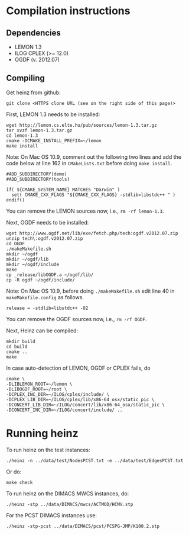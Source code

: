 Compilation instructions
========================

Dependencies
------------

* LEMON 1.3
* ILOG CPLEX (>= 12.0)
* OGDF (v. 2012.07)

Compiling
---------

Get heinz from github:

    git clone <HTTPS clone URL (see on the right side of this page)>


First, LEMON 1.3 needs to be installed:

    wget http://lemon.cs.elte.hu/pub/sources/lemon-1.3.tar.gz
    tar xvzf lemon-1.3.tar.gz
    cd lemon-1.3
    cmake -DCMAKE_INSTALL_PREFIX=~/lemon
    make install
    
Note: On Mac OS 10.9, comment out the following two lines and add the code below at line 162 in `CMakeLists.txt` before doing `make install`.

    #ADD_SUBDIRECTORY(demo) 
    #ADD_SUBDIRECTORY(tools)
    
    if( ${CMAKE_SYSTEM_NAME} MATCHES "Darwin" )
      set( CMAKE_CXX_FLAGS "${CMAKE_CXX_FLAGS} -stdlib=libstdc++ " )
    endif()

You can remove the LEMON sources now, i.e., `rm -rf lemon-1.3`.

Next, OGDF needs to be installed:

    wget http://www.ogdf.net/lib/exe/fetch.php/tech:ogdf.v2012.07.zip
    unzip tech\:ogdf.v2012.07.zip
    cd OGDF
    ./makeMakefile.sh 
    mkdir ~/ogdf
    mkdir ~/ogdf/lib
    mkdir ~/ogdf/include
    make
    cp _release/libOGDF.a ~/ogdf/lib/
    cp -R ogdf ~/ogdf/include/
    
Note: On Mac OS 10.9, before doing `./makeMakefile.sh` edit line 40 in `makeMakefile.config` as follows.

    release = -stdlib=libstdc++ -O2

You can remove the OGDF sources now, i.e., `rm -rf OGDF`. 

Next, Heinz can be compiled:

    mkdir build
    cd build
    cmake ..
    make
    
In case auto-detection of LEMON, OGDF or CPLEX fails, do

    cmake \
    -DLIBLEMON_ROOT=~/lemon \
    -DLIBOGDF_ROOT=~/root \
    -DCPLEX_INC_DIR=~/ILOG/cplex/include/ \
    -DCPLEX_LIB_DIR=~/ILOG/cplex/lib/x86-64_osx/static_pic \
    -DCONCERT_LIB_DIR=~/ILOG/concert/lib/x86-64_osx/static_pic \
    -DCONCERT_INC_DIR=~/ILOG/concert/include/ ..

Running heinz
=============

To run heinz on the test instances:

    ./heinz -n ../data/test/NodesPCST.txt -e ../data/test/EdgesPCST.txt

Or do:

    make check
    
To run heinz on the DIMACS MWCS instances, do:

    ./heinz -stp ../data/DIMACS/mwcs/ACTMOD/HCMV.stp
    
For the PCST DIMACS instances use:

    ./heinz -stp-pcst ../data/DIMACS/pcst/PCSPG-JMP/K100.2.stp